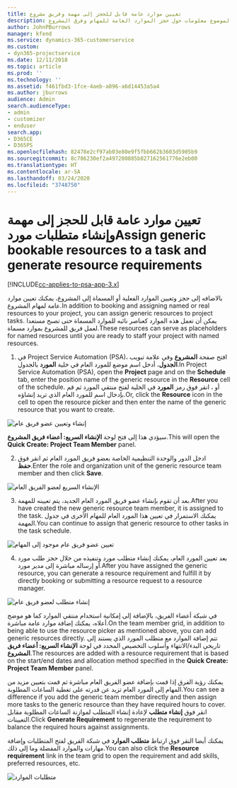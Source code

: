 ```yaml
---
title: تعيين موارد عامة قابل للحجز إلى مهمة وفريق مشروع
description: يوفر هذا الموضوع معلومات حول حجز الموارد العامة للمهام وفرق المشروع.
author: JohnPBurrows
manager: kfend
ms.service: dynamics-365-customerservice
ms.custom:
- dyn365-projectservice
ms.date: 12/11/2018
ms.topic: article
ms.prod: ''
ms.technology: ''
ms.assetid: f461fbd3-1fce-4aeb-a896-a6d14453a5a4
ms.author: jburrows
audience: Admin
search.audienceType:
- admin
- customizer
- enduser
search.app:
- D365CE
- D365PS
ms.openlocfilehash: 82478e2cf97ab03e80e9f5fbb662b3603d5905b9
ms.sourcegitcommit: 8c786230ef2a497280885b827162561776e2eb00
ms.translationtype: HT
ms.contentlocale: ar-SA
ms.lasthandoff: 03/24/2020
ms.locfileid: "3748750"
---
```

# <a name="assign-generic-bookable-resources-to-a-task-and-generate-resource-requirements"></a><span data-ttu-id="42fab-103">تعيين موارد عامة قابل للحجز إلى مهمة وإنشاء متطلبات مورد</span><span class="sxs-lookup"><span data-stu-id="42fab-103">Assign generic bookable resources to a task and generate resource requirements</span></span> 

[!INCLUDE[cc-applies-to-psa-app-3.x](../includes/cc-applies-to-psa-app-3x.md)]

<span data-ttu-id="42fab-104">بالاضافه إلى حجز وتعيين الموارد الفعلية أو المسماة إلى المشروع، يمكنك تعيين موارد عامة لمهام المشروع.</span><span class="sxs-lookup"><span data-stu-id="42fab-104">In addition to booking and assigning named or real resources to your project, you can assign generic resources to project tasks.</span></span> <span data-ttu-id="42fab-105">يمكن أن تعمل هذه الموارد كعناصر نائبه للموارد المسماة حتى تصبح مستعدا لعمل فريق للمشروع بموارد مسماة.</span><span class="sxs-lookup"><span data-stu-id="42fab-105">These resources can serve as placeholders for named resources until you are ready to staff your project with named resources.</span></span> 

1. <span data-ttu-id="42fab-106">في Project Service Automation (PSA)، افتح صفحة **المشروع** وفي علامة تبويب **الجدول**، أدخل اسم موضع للمورد العام في خلية **المورد** بالجدول.</span><span class="sxs-lookup"><span data-stu-id="42fab-106">In Project Service Automation (PSA), open the **Project** page and on the **Schedule** tab, enter the position name of the generic resource in the **Resource** cell of the schedule.</span></span> <span data-ttu-id="42fab-107">أو ، انقر فوق رمز **المورد** في الخلية لفتح منتقي المورد ثم قم بإدخال اسم للمورد العام الذي تريد إنشاؤه.</span><span class="sxs-lookup"><span data-stu-id="42fab-107">Or, click the **Resource** icon in the cell to open the resource picker and then enter the name of the generic resource that you want to create.</span></span>

![إنشاء وتعيين عضو فريق عام](media/RM-how-to-9.png)

<span data-ttu-id="42fab-109">سيؤدي هذا إلى فتح لوحة **الإنشاء السريع: أعضاء فريق المشروع**.</span><span class="sxs-lookup"><span data-stu-id="42fab-109">This will open the **Quick Create: Project Team Member** panel.</span></span> 

2. <span data-ttu-id="42fab-110">ادخل الدور والوحدة التنظيمية الخاصة بعضو فريق المورد العام ثم انقر فوق **حفظ**.</span><span class="sxs-lookup"><span data-stu-id="42fab-110">Enter the role and organization unit of the generic resource team member and then click **Save**.</span></span>

![الإنشاء السريع لعضو الفريق العام](media/RM-how-to-10.png)

3. <span data-ttu-id="42fab-112">بعد أن تقوم بإنشاء عضو فريق المورد العام الجديد، يتم تعيينه للمهمة.</span><span class="sxs-lookup"><span data-stu-id="42fab-112">After you have created the new generic resource team member, it is assigned to the task.</span></span> <span data-ttu-id="42fab-113">يمكنك الاستمرار في تعيين هذا المورد العام للمهام الأخرى في جدول المهمة.</span><span class="sxs-lookup"><span data-stu-id="42fab-113">You can continue to assign that generic resource to other tasks in the task schedule.</span></span>

![تعيين عضو فريق عام موجود إلى المهام](media/RM-how-to-11.png)

4. <span data-ttu-id="42fab-115">بعد تعيين المورد العام، يمكنك إنشاء متطلب مورد وتنفيذه من خلال حجز طلب مورد أو إرساله مباشرة إلى مدير مورد.</span><span class="sxs-lookup"><span data-stu-id="42fab-115">After you have assigned the generic resource, you can generate a resource requirement and fulfill it by directly booking or submitting a resource request to a resource manager.</span></span>

![إنشاء متطلب لعضو فريق عام](media/RM-how-to-12.png)

<span data-ttu-id="42fab-117">في شبكة أعضاء الفريق، بالإضافة إلى إمكانية استخدام منتقي الموارد كما هو موضح أعلاه، يمكنك إضافة موارد عامة مباشرة.</span><span class="sxs-lookup"><span data-stu-id="42fab-117">On the team member grid, in addition to being able to use the resource picker as mentioned above, you can add generic resources directly.</span></span> <span data-ttu-id="42fab-118">تتم إضافة الموارد مع متطلب المورد الذي يستند إلى تاريخي البدء/الانتهاء وأسلوب التخصيص المحدد في لوحة **الإنشاء السريع: أعضاء فريق المشروع**.</span><span class="sxs-lookup"><span data-stu-id="42fab-118">The resources are added with a resource requirement that is based on the start/end dates and allocation method specified in the **Quick Create: Project Team Member** panel.</span></span>

<span data-ttu-id="42fab-119">يمكنك رؤية الفرق إذا قمت بإضافة عضو الفريق العام مباشرة ثم قمت بتعيين مزيد من المهام إلى المورد العام تزيد عن قدرته على تغطية الساعات المطلوبة.</span><span class="sxs-lookup"><span data-stu-id="42fab-119">You can see a difference if you add the generic team member directly and then assign more tasks to the generic resource than they have required hours to cover.</span></span> <span data-ttu-id="42fab-120">انقر فوق **إنشاء متطلب** لإعادة إنشاء المتطلب لموازنة الساعات المطلوبة مقابل التعيينات.</span><span class="sxs-lookup"><span data-stu-id="42fab-120">Click **Generate Requirement** to regenerate the requirement to balance the required hours against assignments.</span></span>

<span data-ttu-id="42fab-121">يمكنك أيضا النقر فوق ارتباط **متطلب الموارد** في شبكة الفريق لفتح المتطلبات وإضافة مهارات والموارد المفضلة وما إلى ذلك.</span><span class="sxs-lookup"><span data-stu-id="42fab-121">You can also click the **Resource requirement** link in the team grid to open the requirement and add skills, preferred resources, etc.</span></span>

![متطلبات الموارد](media/RM-how-to-13.png)

